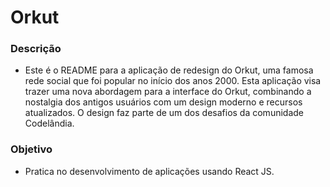 # Orkut

### Descrição
- Este é o README para a aplicação de redesign do Orkut, uma famosa rede social que foi popular no início dos anos 2000. Esta aplicação visa trazer uma nova abordagem para a interface do Orkut, combinando a nostalgia dos antigos usuários com um design moderno e recursos atualizados. O design faz parte de um dos desafios da comunidade Codelândia.

### Objetivo
- Pratica no desenvolvimento de aplicações usando React JS.